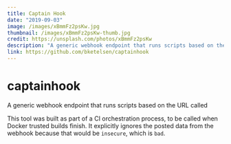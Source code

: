 ```yaml
---
title: Captain Hook
date: "2019-09-03"
image: /images/xBmmFz2psKw.jpg
thumbnail: /images/xBmmFz2psKw-thumb.jpg
credit: https://unsplash.com/photos/xBmmFz2psKw
description: "A generic webhook endpoint that runs scripts based on the URL called."
link: https://github.com/bketelsen/captainhook
---
```


# captainhook

A generic webhook endpoint that runs scripts based on the URL called

This tool was built as part of a CI orchestration process, to be called when
Docker trusted builds finish.  It explicitly ignores the posted data from the webhook
because that would be `insecure`, which is `bad`. 

